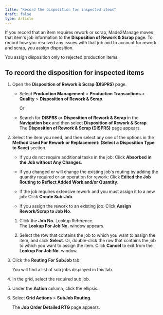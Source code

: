 ```yaml
---
title: "Record the disposition for inspected items"
draft: false
type: Article 
---
```


If you record that an item requires rework or scrap, Made2Manage moves that item's job information to the **Disposition of Rework & Scrap** page. To record how you resolved any issues with that job and to account for rework and scrap, you assign disposition.

You assign disposition only to rejected production items.

## To record the disposition for inspected items

1.  Open the **Disposition of Rework & Scrap (DISPRS)** page.

    - Select **Production Management** > **Production Transactions** > **Quality** > **Disposition of Rework & Scrap**.

        Or

    -  Search for **DISPRS** or **Disposition of Rework & Scrap** in the **Navigation box** and then select **Disposition of Rework & Scrap**. <br> The **Disposition of Rework & Scrap (DISPRS)** page appears.

2.  Select the item you need, and then select any one of the options in the **Method Used For Rework or Replacement: (Select a Disposition Type to Save)** section.

    -  If you do not require additional tasks in the job:
    Click **Absorbed in the Job without Any Changes**.

    -  If you changed or will change the existing job's routing by adding the quantity required or an operation for rework: Click **Edited the Job Routing to Reflect Added Work and/or Quantity**.

    -  If the job requires extensive rework and you must assign it to a new job: Click **Create Sub-Job**.

    -  If you assign the rework to an existing job: Click **Assign Rework/Scrap to Job No**.

    1.  Click the **Job No.** Lookup Reference.
 <br>   The **Lookup For Job No.** window appears.

    2.  Select the row that contains the job to which you want to assign the item, and click **Select**. Or, double-click the row that contains the job to which you want to assign the item. Click **Cancel** to exit from the **Lookup For Job No.** window.

3.  Click the **Routing For SubJob** tab.

    You will find a list of sub jobs displayed in this tab.

4.  In the grid, select the required sub job.
5.  Under the **Action** column, click the ellipsis.
6.  Select **Grid Actions** > **SubJob Routing**.

    The **Job Order Detailed RTG** page appears.